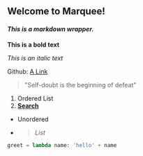 ## Welcome to Marquee!

#### *This is a markdown wrapper.*

**This is a bold text**

*This is an italic text*

Github: [A Link](https://github.com/angelCarias/marquee)

> "Self-doubt is the beginning of defeat"

1. Ordered List
2. [**Search**](https://google.com)

* Unordered
* > *List*

```python
greet = lambda name: 'hello' + name
```